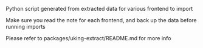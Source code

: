 Python script generated from extracted data
for various frontend to import

Make sure you read the note for each frontend, and
back up the data before running imports

Please refer to packages/uking-extract/README.md for more info